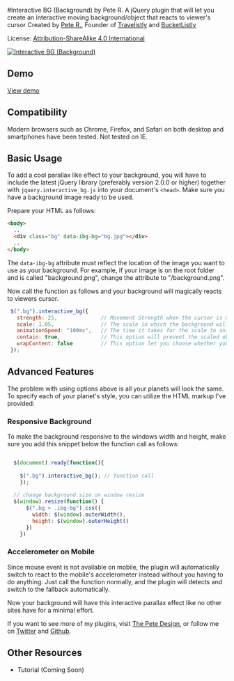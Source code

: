 #Interactive BG (Background) by Pete R.
A jQuery plugin that will let you create an interactive moving background/object that reacts to viewer's cursor
Created by [Pete R.](http://www.thepetedesign.com), Founder of [Travelistly](http://www.travelistly.com) and [BucketListly](http://www.bucketlistly.com)

License: [Attribution-ShareAlike 4.0 International](http://creativecommons.org/licenses/by-sa/4.0/deed.en_US)

[![Interactive BG (Background)](http://www.thepetedesign.com/images/interactive_bg_image.png "Interactive BG (Background")](http://www.thepetedesign.com/demos/interactive_bg_demo.html)


## Demo
[View demo](http://www.thepetedesign.com/demos/interactive_bg_demo.html)

## Compatibility
Modern browsers such as Chrome, Firefox, and Safari on both desktop and smartphones have been tested. Not tested on IE.

## Basic Usage

To add a cool parallax like effect to your background, you will have to include the latest jQuery library (preferably version 2.0.0 or higher) together with `jquery.interactive_bg.js` into your document's `<head>`. Make sure you have a background image ready to be used. 
  
Prepare your HTML as follows:

````html
<body>
  ..
  <div class="bg" data-ibg-bg="bg.jpg"></div>
  ..
</body>

````

The `data-ibg-bg` attribute must reflect the location of the image you want to use as your background. For example, if your image is on the root folder and is called "background.png", change the attribute to "/background.png".

Now call the function as follows and your background will magically reacts to viewers cursor.

````javascript
 $(".bg").interactive_bg({
   strength: 25,              // Movement Strength when the cursor is moved. The higher, the faster it will reacts to your cursor. The default value is 25.
   scale: 1.05,               // The scale in which the background will be zoomed when hovering. Change this to 1 to stop scaling. The default value is 1.05.
   animationSpeed: "100ms",   // The time it takes for the scale to animate. This accepts CSS3 time function such as "100ms", "2.5s", etc. The default value is "100ms".
   contain: true,             // This option will prevent the scaled object/background from spilling out of its container. Keep this true for interactive background. Set it to false if you want to make an interactive object instead of a background. The default value is true.
   wrapContent: false         // This option let you choose whether you want everything inside to reacts to your cursor, or just the background. Toggle it to true to have every elements inside reacts the same way. The default value is false
 });
````

## Advanced Features
The problem with using options above is all your planets will look the same. To specify each of your planet's style, you can utilize the HTML markup I've provided:

### Responsive Background
To make the background responsive to the windows width and height, make sure you add this snippet below the function call as follows:

````javascript

  $(document).ready(function(){
    
    $(".bg").interactive_bg(); // function call
	});
  
  // change background size on window resize
  $(window).resize(function() {
	  $(".bg > .ibg-bg").css({
	    width: $(window).outerWidth(),
	    height: $(window).outerHeight()
	  })
	})
````

### Accelerometer on Mobile
Since mouse event is not available on mobile, the plugin will automatically switch to react to the mobile's accelerometer instead without you having to do anything. Just call the function normally, and the plugin will  detects and switch to the fallback automatically.

Now your background will have this interactive parallax effect like no other sites have for a minimal effort.

If you want to see more of my plugins, visit [The Pete Design](http://www.thepetedesign.com/#design), or follow me on [Twitter](http://www.twitter.com/peachananr) and [Github](http://www.github.com/peachananr).

## Other Resources
- Tutorial (Coming Soon)